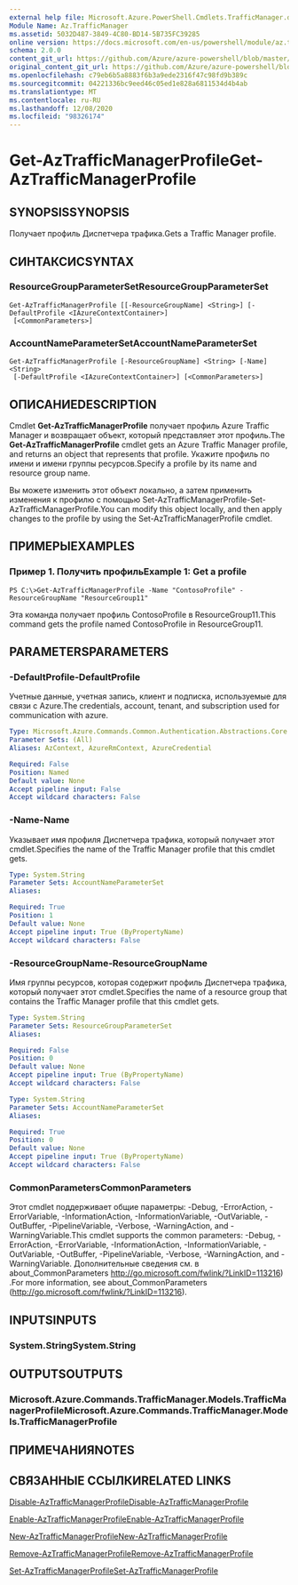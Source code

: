 ```yaml
---
external help file: Microsoft.Azure.PowerShell.Cmdlets.TrafficManager.dll-Help.xml
Module Name: Az.TrafficManager
ms.assetid: 5032D487-3849-4C80-BD14-5B735FC39285
online version: https://docs.microsoft.com/en-us/powershell/module/az.trafficmanager/get-aztrafficmanagerprofile
schema: 2.0.0
content_git_url: https://github.com/Azure/azure-powershell/blob/master/src/TrafficManager/TrafficManager/help/Get-AzTrafficManagerProfile.md
original_content_git_url: https://github.com/Azure/azure-powershell/blob/master/src/TrafficManager/TrafficManager/help/Get-AzTrafficManagerProfile.md
ms.openlocfilehash: c79eb6b5a8883f6b3a9ede2316f47c98fd9b389c
ms.sourcegitcommit: 04221336bc9eed46c05ed1e828a6811534d4b4ab
ms.translationtype: MT
ms.contentlocale: ru-RU
ms.lasthandoff: 12/08/2020
ms.locfileid: "98326174"
---
```

# <span data-ttu-id="33952-101">Get-AzTrafficManagerProfile</span><span class="sxs-lookup"><span data-stu-id="33952-101">Get-AzTrafficManagerProfile</span></span>

## <span data-ttu-id="33952-102">SYNOPSIS</span><span class="sxs-lookup"><span data-stu-id="33952-102">SYNOPSIS</span></span>
<span data-ttu-id="33952-103">Получает профиль Диспетчера трафика.</span><span class="sxs-lookup"><span data-stu-id="33952-103">Gets a Traffic Manager profile.</span></span>

## <span data-ttu-id="33952-104">СИНТАКСИС</span><span class="sxs-lookup"><span data-stu-id="33952-104">SYNTAX</span></span>

### <span data-ttu-id="33952-105">ResourceGroupParameterSet</span><span class="sxs-lookup"><span data-stu-id="33952-105">ResourceGroupParameterSet</span></span>
```
Get-AzTrafficManagerProfile [[-ResourceGroupName] <String>] [-DefaultProfile <IAzureContextContainer>]
 [<CommonParameters>]
```

### <span data-ttu-id="33952-106">AccountNameParameterSet</span><span class="sxs-lookup"><span data-stu-id="33952-106">AccountNameParameterSet</span></span>
```
Get-AzTrafficManagerProfile [-ResourceGroupName] <String> [-Name] <String>
 [-DefaultProfile <IAzureContextContainer>] [<CommonParameters>]
```

## <span data-ttu-id="33952-107">ОПИСАНИЕ</span><span class="sxs-lookup"><span data-stu-id="33952-107">DESCRIPTION</span></span>
<span data-ttu-id="33952-108">Cmdlet **Get-AzTrafficManagerProfile** получает профиль Azure Traffic Manager и возвращает объект, который представляет этот профиль.</span><span class="sxs-lookup"><span data-stu-id="33952-108">The **Get-AzTrafficManagerProfile** cmdlet gets an Azure Traffic Manager profile, and returns an object that represents that profile.</span></span>
<span data-ttu-id="33952-109">Укажите профиль по имени и имени группы ресурсов.</span><span class="sxs-lookup"><span data-stu-id="33952-109">Specify a profile by its name and resource group name.</span></span>

<span data-ttu-id="33952-110">Вы можете изменить этот объект локально, а затем применить изменения к профилю с помощью Set-AzTrafficManagerProfile-Set-AzTrafficManagerProfile.</span><span class="sxs-lookup"><span data-stu-id="33952-110">You can modify this object locally, and then apply changes to the profile by using the Set-AzTrafficManagerProfile cmdlet.</span></span>

## <span data-ttu-id="33952-111">ПРИМЕРЫ</span><span class="sxs-lookup"><span data-stu-id="33952-111">EXAMPLES</span></span>

### <span data-ttu-id="33952-112">Пример 1. Получить профиль</span><span class="sxs-lookup"><span data-stu-id="33952-112">Example 1: Get a profile</span></span>
```
PS C:\>Get-AzTrafficManagerProfile -Name "ContosoProfile" -ResourceGroupName "ResourceGroup11"
```

<span data-ttu-id="33952-113">Эта команда получает профиль ContosoProfile в ResourceGroup11.</span><span class="sxs-lookup"><span data-stu-id="33952-113">This command gets the profile named ContosoProfile in ResourceGroup11.</span></span>

## <span data-ttu-id="33952-114">PARAMETERS</span><span class="sxs-lookup"><span data-stu-id="33952-114">PARAMETERS</span></span>

### <span data-ttu-id="33952-115">-DefaultProfile</span><span class="sxs-lookup"><span data-stu-id="33952-115">-DefaultProfile</span></span>
<span data-ttu-id="33952-116">Учетные данные, учетная запись, клиент и подписка, используемые для связи с Azure.</span><span class="sxs-lookup"><span data-stu-id="33952-116">The credentials, account, tenant, and subscription used for communication with azure.</span></span>

```yaml
Type: Microsoft.Azure.Commands.Common.Authentication.Abstractions.Core.IAzureContextContainer
Parameter Sets: (All)
Aliases: AzContext, AzureRmContext, AzureCredential

Required: False
Position: Named
Default value: None
Accept pipeline input: False
Accept wildcard characters: False
```

### <span data-ttu-id="33952-117">-Name</span><span class="sxs-lookup"><span data-stu-id="33952-117">-Name</span></span>
<span data-ttu-id="33952-118">Указывает имя профиля Диспетчера трафика, который получает этот cmdlet.</span><span class="sxs-lookup"><span data-stu-id="33952-118">Specifies the name of the Traffic Manager profile that this cmdlet gets.</span></span>

```yaml
Type: System.String
Parameter Sets: AccountNameParameterSet
Aliases:

Required: True
Position: 1
Default value: None
Accept pipeline input: True (ByPropertyName)
Accept wildcard characters: False
```

### <span data-ttu-id="33952-119">-ResourceGroupName</span><span class="sxs-lookup"><span data-stu-id="33952-119">-ResourceGroupName</span></span>
<span data-ttu-id="33952-120">Имя группы ресурсов, которая содержит профиль Диспетчера трафика, который получает этот cmdlet.</span><span class="sxs-lookup"><span data-stu-id="33952-120">Specifies the name of a resource group that contains the Traffic Manager profile that this cmdlet gets.</span></span>

```yaml
Type: System.String
Parameter Sets: ResourceGroupParameterSet
Aliases:

Required: False
Position: 0
Default value: None
Accept pipeline input: True (ByPropertyName)
Accept wildcard characters: False
```

```yaml
Type: System.String
Parameter Sets: AccountNameParameterSet
Aliases:

Required: True
Position: 0
Default value: None
Accept pipeline input: True (ByPropertyName)
Accept wildcard characters: False
```

### <span data-ttu-id="33952-121">CommonParameters</span><span class="sxs-lookup"><span data-stu-id="33952-121">CommonParameters</span></span>
<span data-ttu-id="33952-122">Этот cmdlet поддерживает общие параметры: -Debug, -ErrorAction, -ErrorVariable, -InformationAction, -InformationVariable, -OutVariable, -OutBuffer, -PipelineVariable, -Verbose, -WarningAction, and -WarningVariable.</span><span class="sxs-lookup"><span data-stu-id="33952-122">This cmdlet supports the common parameters: -Debug, -ErrorAction, -ErrorVariable, -InformationAction, -InformationVariable, -OutVariable, -OutBuffer, -PipelineVariable, -Verbose, -WarningAction, and -WarningVariable.</span></span> <span data-ttu-id="33952-123">Дополнительные сведения см. в about_CommonParameters http://go.microsoft.com/fwlink/?LinkID=113216) .</span><span class="sxs-lookup"><span data-stu-id="33952-123">For more information, see about_CommonParameters (http://go.microsoft.com/fwlink/?LinkID=113216).</span></span>

## <span data-ttu-id="33952-124">INPUTS</span><span class="sxs-lookup"><span data-stu-id="33952-124">INPUTS</span></span>

### <span data-ttu-id="33952-125">System.String</span><span class="sxs-lookup"><span data-stu-id="33952-125">System.String</span></span>

## <span data-ttu-id="33952-126">OUTPUTS</span><span class="sxs-lookup"><span data-stu-id="33952-126">OUTPUTS</span></span>

### <span data-ttu-id="33952-127">Microsoft.Azure.Commands.TrafficManager.Models.TrafficManagerProfile</span><span class="sxs-lookup"><span data-stu-id="33952-127">Microsoft.Azure.Commands.TrafficManager.Models.TrafficManagerProfile</span></span>

## <span data-ttu-id="33952-128">ПРИМЕЧАНИЯ</span><span class="sxs-lookup"><span data-stu-id="33952-128">NOTES</span></span>

## <span data-ttu-id="33952-129">СВЯЗАННЫЕ ССЫЛКИ</span><span class="sxs-lookup"><span data-stu-id="33952-129">RELATED LINKS</span></span>

[<span data-ttu-id="33952-130">Disable-AzTrafficManagerProfile</span><span class="sxs-lookup"><span data-stu-id="33952-130">Disable-AzTrafficManagerProfile</span></span>](./Disable-AzTrafficManagerProfile.md)

[<span data-ttu-id="33952-131">Enable-AzTrafficManagerProfile</span><span class="sxs-lookup"><span data-stu-id="33952-131">Enable-AzTrafficManagerProfile</span></span>](./Enable-AzTrafficManagerProfile.md)

[<span data-ttu-id="33952-132">New-AzTrafficManagerProfile</span><span class="sxs-lookup"><span data-stu-id="33952-132">New-AzTrafficManagerProfile</span></span>](./New-AzTrafficManagerProfile.md)

[<span data-ttu-id="33952-133">Remove-AzTrafficManagerProfile</span><span class="sxs-lookup"><span data-stu-id="33952-133">Remove-AzTrafficManagerProfile</span></span>](./Remove-AzTrafficManagerProfile.md)

[<span data-ttu-id="33952-134">Set-AzTrafficManagerProfile</span><span class="sxs-lookup"><span data-stu-id="33952-134">Set-AzTrafficManagerProfile</span></span>](./Set-AzTrafficManagerProfile.md)


